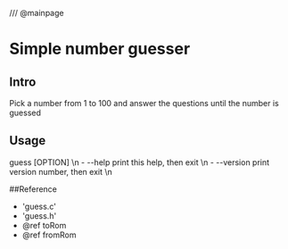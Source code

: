 /// @mainpage

# Simple number guesser

## Intro

Pick a number from 1 to 100 and answer the questions until the number is guessed

## Usage

guess [OPTION] \n
    - --help		print this help, then exit \n
    - --version	print version number, then exit \n

##Reference
 * 'guess.c'
 * 'guess.h'
 * @ref toRom
 * @ref fromRom